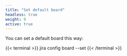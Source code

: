 ```yaml
---
title: "Set default board"
headless: true
weight: 9
active: true
---
```


You can set a default board this way:

{{< terminal >}}
jira config board --set
{{< /terminal >}}